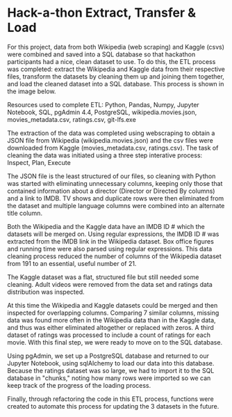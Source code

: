 # Hack-a-thon Extract, Transfer & Load

For this project, data from both Wikipedia (web scraping) and Kaggle (csvs) were combined and saved into a SQL database so that hackathon participants had a nice, clean dataset
to use. To do this, the ETL process was completed: extract the Wikipedia and Kaggle data from their respective files, transform the datasets by cleaning them up and joining them 
together, and load the cleaned dataset into a SQL database.  This process is shown in the image below.

<p align="center">
<a href="https://github.com/CaroShaf/Movies-ETL><img src="Resources/extract-transform-load.png" alt="ETL graphic" width="700" height="400"></a>

Resources used to complete ETL:  Python, Pandas, Numpy, Jupyter Notebook, SQL, pgAdmin 4.4, PostgreSQL, wikipedia.movies.json, movies_metadata.csv, ratings.csv, git-lfs.exe

The extraction of the data was completed using webscraping to obtain a JSON file from Wikipedia (wikipedia.movies.json) and the csv files were downloaded from Kaggle
(movies_metadata.csv, ratings.csv).  The task of cleaning the data was initiated using a three step interative process:  Inspect, Plan, Execute

The JSON file is the least structured of our files, so cleaning with Python was started with eliminating unnecessary columns, keeping only those that contained information about 
a director (Director or Directed By columns) and a link to IMDB.  TV shows and duplicate rows were then eliminated from the dataset and multiple language columns were combined
into an alternate title column. 

Both the Wikipedia and the Kaggle data have an IMDB ID # which the datasets will be merged on.  Using regular expressions, the IMDB ID # was extracted from the IMDB link in the
Wikipedia dataset.  Box office figures and running time were also parsed using regular expressions.  This data cleaning process reduced the number of columns of the Wikipedia
dataset from 191 to an essential, useful number of 21.

The Kaggle dataset was a flat, structured file but still needed some cleaning.  Adult videos were removed from the data set and ratings data distribution was inspected.

At this time the Wikipedia and Kaggle datasets could be merged and then inspected for overlapping columns.  Comparing 7 similar columns, missing data was found more often in the
Wikipedia data than in the Kaggle data, and thus was either eliminated altogether or replaced with zeros.  A third dataset of ratings was processed to include a count of ratings
for each movie.  With this final step, we were ready to move on to the SQL database.

Using pgAdmin, we set up a PostgreSQL database and returned to our Jupyter Notebook, using sqlAlchemy to load our data into this database.  Because the ratings dataset was so 
large, we had to import it to the SQL database in "chunks," noting how many rows were imported so we can keep track of the progress of the loading process.

Finally, through refactoring the code in this ETL process, functions were created to automate this process for updating the 3 datasets in the future.




